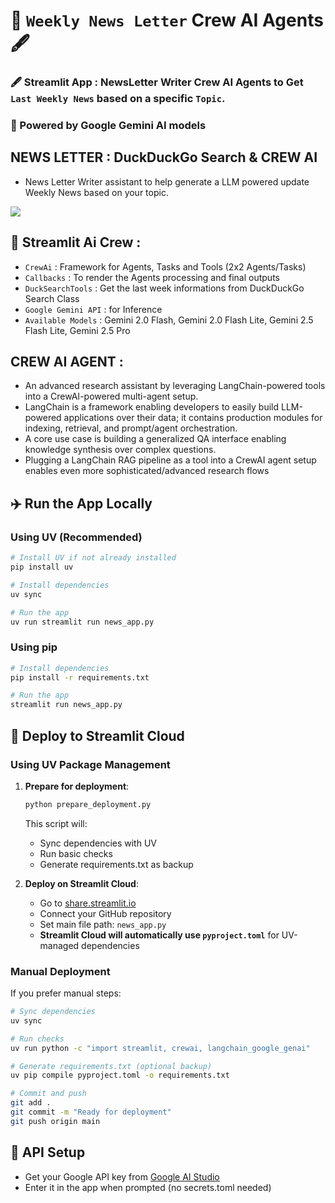 # 📝 `Weekly News Letter` Crew AI Agents 🖋️
### 🖋️ Streamlit App : NewsLetter Writer Crew AI Agents to Get `Last Weekly News` based on a specific `Topic`.
### 🤖 Powered by Google Gemini AI models

## NEWS LETTER : DuckDuckGo Search & CREW AI
- News Letter Writer assistant to help generate a LLM powered update Weekly News based on your topic.

![]([https://github.com/Voyz/voyz_public/blob/master/databay_promo_vidA_gif_A03.gif](https://github.com/Abhiojiki/Newsletter-CrewAiAgent/blob/main/Animation.gif))

## 📝 Streamlit Ai Crew :

- `CrewAi` : Framework for Agents, Tasks and Tools (2x2 Agents/Tasks)
- `Callbacks` : To render the Agents processing and final outputs
- `DuckSearchTools` : Get the last week informations from DuckDuckGo Search Class
- `Google Gemini API` : for Inference
- `Available Models` : Gemini 2.0 Flash, Gemini 2.0 Flash Lite, Gemini 2.5 Flash Lite, Gemini 2.5 Pro

## CREW AI AGENT :
- An advanced research assistant by leveraging LangChain-powered tools into a CrewAI-powered multi-agent setup.
- LangChain is a framework enabling developers to easily build LLM-powered applications over their data; it contains production modules for indexing, retrieval, and prompt/agent orchestration.
- A core use case is building a generalized QA interface enabling knowledge synthesis over complex questions.
- Plugging a LangChain RAG pipeline as a tool into a CrewAI agent setup enables even more sophisticated/advanced research flows

## ✈️ Run the App Locally

### Using UV (Recommended)
```bash
# Install UV if not already installed
pip install uv

# Install dependencies
uv sync

# Run the app
uv run streamlit run news_app.py
```

### Using pip
```bash
# Install dependencies
pip install -r requirements.txt

# Run the app
streamlit run news_app.py
```

## 🚀 Deploy to Streamlit Cloud

### Using UV Package Management

1. **Prepare for deployment**:
   ```bash
   python prepare_deployment.py
   ```
   This script will:
   - Sync dependencies with UV
   - Run basic checks
   - Generate requirements.txt as backup

2. **Deploy on Streamlit Cloud**:
   - Go to [share.streamlit.io](https://share.streamlit.io)
   - Connect your GitHub repository  
   - Set main file path: `news_app.py`
   - **Streamlit Cloud will automatically use `pyproject.toml`** for UV-managed dependencies

### Manual Deployment

If you prefer manual steps:

```bash
# Sync dependencies
uv sync

# Run checks
uv run python -c "import streamlit, crewai, langchain_google_genai"

# Generate requirements.txt (optional backup)
uv pip compile pyproject.toml -o requirements.txt

# Commit and push
git add .
git commit -m "Ready for deployment"
git push origin main
```

## 🔑 API Setup
- Get your Google API key from [Google AI Studio](https://makersuite.google.com/app/apikey)
- Enter it in the app when prompted (no secrets.toml needed)
